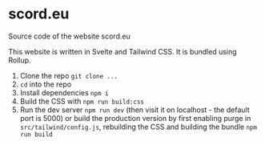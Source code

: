 # scord.eu
Source code of the website scord.eu

This website is written in Svelte and Tailwind CSS. It is bundled using Rollup.

1. Clone the repo `git clone ...`
2. `cd` into the repo
3. Install dependencies `npm i`
4. Build the CSS with `npm run build:css`
5. Run the dev server `npm run dev` (then visit it on localhost - the default port is 5000) or build the production version by first enabling purge in `src/tailwind/config.js`, rebuilding the CSS and building the bundle `npm run build`


